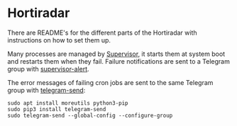 # Hortiradar

There are README's for the different parts of the Hortiradar with instructions
on how to set them up.

Many processes are managed by [Supervisor][], it starts them at system boot and
restarts them when they fail. Failure notifications are sent to a Telegram group
with [supervisor-alert][].

The error messages of failing cron jobs are sent to the same Telegram group
with [telegram-send][]:

``` shell
sudo apt install moreutils python3-pip
sudo pip3 install telegram-send
sudo telegram-send --global-config --configure-group
```

[supervisor]: http://supervisord.org/
[supervisor-alert]: https://github.com/rahiel/supervisor-alert
[telegram-send]: https://github.com/rahiel/telegram-send
